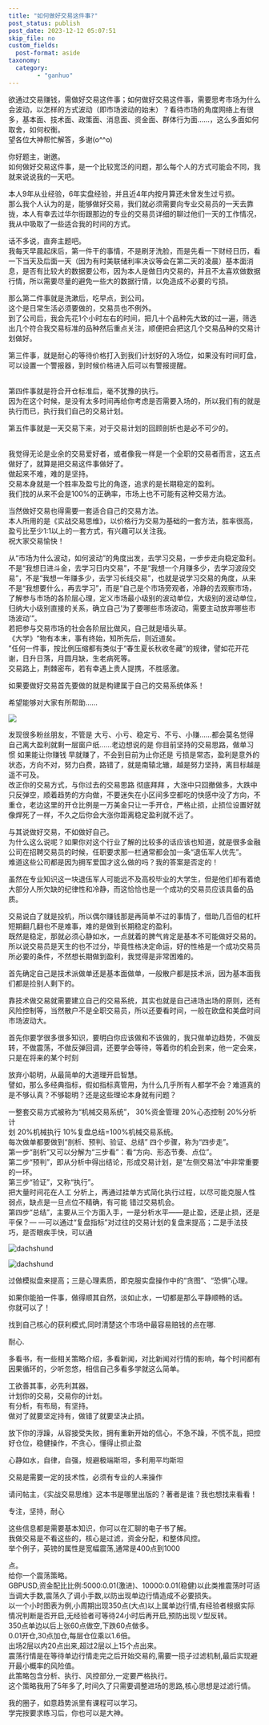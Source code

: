 ```yaml
---
title: "如何做好交易这件事?"
post_status: publish
post_date: 2023-12-12 05:07:51
skip_file: no
custom_fields: 
  post-format: aside
taxonomy:
  category:
        - "ganhuo"
---
```


欲通过交易赚钱，需做好交易这件事；如何做好交易这件事，需要思考市场为什么会波动，以怎样的方式波动（即市场波动的始末）？看待市场的角度网络上有很多，基本面、技术面、政策面、消息面、资金面、群体行为面……，这么多面如何取舍，如何权衡。  
望各位大神帮忙解答，多谢(o^^o)

你好题主，谢邀。  
如何做好交易这件事，是一个比较宽泛的问题，那么每个人的方式可能会不同，我就来说说我的一天吧。

本人9年从业经验，6年实盘经验，并且近4年内按月算还未曾发生过亏损。  
那么我个人认为的是，能够做好交易，我们就必须需要向专业交易员的一天去靠拢，本人有幸去过华尔街跟那边的专业的交易员详细的聊过他们一天的工作情况，​我从中吸取了一些适合我的时间的方式。

话不多说，直奔主题吧。  
我每天早晨起床后，第一件干的事情，不是刷牙洗脸，而是先看一下财经日历，看一下当天及后面一天（因为有时美联储利率决议等会在第二天的凌晨）基本面消息，是否有比较大的数据要公布，因为本人是做日内交易的，并且不太喜欢做数据行情，所以需要尽量的避免一些大的数据行情，以免造成不必要的亏损。

那么第二件事就是洗漱后，吃早点，到公司。  
这个是日常生活必须要做的，交易员也不例外。  
到了公司后，我会先花1个小时左右的时间，把几十个品种先大致的过一遍，筛选出几个符合我交易标准的品种然后重点关注，顺便把会把这几个交易品种的交易计划做好。

第三件事，就是耐心的等待价格打入到我们计划好的入场位，如果没有时间盯盘，可以设置一个警报器，到时候价格进入后可以有警报提醒。  
​

第四件事就是符合开仓标准后，毫不犹豫的执行。  
因为在这个时候，是没有太多时间再给你考虑是否需要入场的，所以我们有的就是执行而已，执行我们自己的交易计划。

第五件事就是一天交易下来，对于交易计划的回顾剖析也是必不可少的。  
​

我觉得无论是业余的交易爱好者，或者像我一样是一个全职的交易者而言，这五点做好了，就算是把交易这件事做好了。  
做起来不难，难的是坚持。  
交易本身就是一个胜率及盈亏比的角逐，追求的是长期稳定的盈利。  
我们找的从来不会是100%的正确率，市场上也不可能有这种交易方法。

当然做好交易也得需要一套适合自己的交易方法。  
本人所用的是《实战交易思维》，以价格行为交易为基础的一套方法，胜率很高，盈亏比至少1:1以上的一套方式，有兴趣可以关注我。  
祝大家交易愉快！​

从“市场为什么波动，如何波动”的角度出发，去学习交易，一步步走向稳定盈利。  
不是“我想日进斗金，去学习日内交易”，不是“我想一个月赚多少，去学习波段交易”，不是“我想一年赚多少，去学习长线交易”，也就是说学习交易的角度，从来不是“我想要什么，再去学习”，而是“自己是个市场旁观者，冷静的去观察市场，了解参与市场的各阶层心理，定义市场最小级别的波动单位，大级别的波动单位，归纳大小级别直接的关系，确立自己’为了要哪些市场波动，需要主动放弃哪些市场波动’”。  
若把参与交易市场的社会各阶层比做风，自己就是墙头草。  
《大学》“物有本末，事有终始，知所先后，则近道矣。  
”任何一件事，按比例压缩都有类似于“春生夏长秋收冬藏”的规律，譬如花开花谢，日升日落，月圆月缺，生老病死等。  
交易路上，荆棘密布，若有幸遇上贵人提携，不胜感激。

如果要做好交易首先要做的就是构建属于自己的交易系统体系！

希望能够对大家有所帮助……

![](https://cdn.fendou.la/funstoutiao/2020/11/161913275.jpg)

发现很多粉丝朋友，不管是 大亏、小亏、稳定亏、不亏、小赚……都会莫名觉得自己离大盈利就剩一层窗户纸……老边想说的是 你目前坚持的交易思路，做单习惯 如果能让你赚钱 早就赚了，不会到目前为止你还是 亏损是常态，盈利是意外的状态，方向不对，努力白费，路错了，就是南辕北辙，越是努力坚持，离目标越是遥不可及。  
改正你的交易方式，与你过去的交易思路 彻底拜拜 ，大涨中只回撤做多，大跌中只反弹空，顺着趋势的方向做，不要迷失在小区间多空都吃的快感中没了方向，不重仓，老边这里的开仓比例是一万美金只让一手开仓，严格止损，止损位设置好就像焊死了一样，不久之后你会大涨你距离稳定盈利就不远了。

与其说做好交易，不如做好自己。  
为什么这么说呢？如果你对这个行业了解的比较多的话应该也知道，就是很多金融公司在招聘交易员的时候，任职要求那一栏通常都会加一条“退伍军人优先”。  
难道这些公司都是因为拥军爱国才这么做的吗？我的答案是否定的！

虽然在专业知识这一块退伍军人可能远不及高校毕业的大学生，但是他们却有着绝大部分人所欠缺的纪律性和冷静，而这恰恰也是一个成功的交易员应该具备的品质。

交易说白了就是投机，所以偶尔赚钱那是再简单不过的事情了，借助几百倍的杠杆短期翻几翻也不是难事，难的是做到长期稳定的盈利。  
既然是稳定，那就必须心静如水，一点就着的脾气肯定是基本不可能做好交易的。  
所以说交易员是天生的也不过分，毕竟性格决定命运，好的性格是一个成功交易员所必要的条件，不然想长期做到盈利，我觉得是非常困难的。

首先确定自己是技术派做单还是基本面做单，一般散户都是技术派，因为基本面我们都是捡别人剩下的。

靠技术做交易就需要建立自己的交易系统，其实也就是自己进场出场的原则，还有风险控制等，当然散户不是全职交易员，所以还要看时间，一般在欧盘和美盘时间市场波动大。

首先你要学很多很多知识，要明白你应该做和不该做的，我只做单边趋势，不做反转，不做震荡，不做反弹回调，还要学会等待，等着你的机会到来，他一定会来，只是在将来的某个时刻

放弃小聪明，从最简单的大道理开启智慧。  
譬如，那么多经典指标，假如指标真管用，为什么几乎所有人都学不会？难道真的是不够认真？不够聪明？还是这些理论本身就有问题？

一整套交易方式被称为“机械交易系统”， 30%资金管理 20%心态控制 20%分析计  
划 20%机械执行 10%复盘总结=100%机械交易系统。  
每次做单都要做到“剖析、预判、验证、总结” 四个步骤，称为“四步走”。  
第一步“剖析”又可以分解为“三步看”：看“方向、形态节奏、点位”。  
第二步“预判”，即从分析中得出结论，形成交易计划，是“左侧交易法”中非常重要的一环。  
第三步“验证”，又称“执行”。  
把大量时间花在人工 分析上，再通过挂单方式简化执行过程，以尽可能克服人性弱点，缺点是一旦点位不精确，有可能 错过交易机会。  
第四步“总结”，主要从三个方面入手，一是分析水平——是止盈，还是止损，还是平保？— —可以通过“复盘指标”对过往的交易计划的复盘来提高；二是手法技巧，是否眼疾手快，可以通

![dachshund](https://cdn.fendou.la/funstoutiao/2020/11/170027989.jpg)

![dachshund](https://cdn.fendou.la/funstoutiao/2020/11/170027489.jpg)

过做模拟盘来提高；三是心理素质，即克服实盘操作中的“贪图”、“恐惧”心理。

如果你能拍一件事，做得顺其自然，淡如止水，一切都是那么平静顺畅的话。  
你就可以了！

找到自己核心的获利模式,同时清楚这个市场中最容易赔钱的点在哪.

耐心.​

多看书，有一些相关策略介绍，多看新闻，对比新闻对行情的影响，每个时间都有因果循环的，少听忽悠，相信自己多看多学就这么简单。

工欲善其事，必先利其器。  
计划你的交易，交易你的计划。  
有分析，有布局，有坚持。  
做对了就要坚定持有，做错了就要坚决止损。

放下你的浮躁，从容接受失败，拥有重新开始的信心，不急不躁，不慌不乱，把控好仓位，稳健操作，不贪心，懂得止损止盈

心静如水，自律，自强，规避极端斯坦，多利用平均斯坦

交易是需要一定的技术性，必须有专业的人来操作

请问帖主，《实战交易思维》这本书是哪里出版的？著者是谁？我也想找来看看！

专注，坚持，耐心

这些信息都是需要基本知识，你可以在汇聊的电子书了解。  
我做交易是不看这些的，核心是过滤，资金分配，和整体风控。  
举个例子，英镑的属性是宽幅震荡,通常是400点到1000

点。  
给你一个震荡策略。  
GBPUSD,资金配比比例:5000:0.01(激进)、10000:0.01(稳健)以此类推震荡时可适当调大手数,震荡久了调小手数,以防出现单边行情造成不必要损失。  
以一个小时图表为例,小周期出现350点(大点)以上属单边行情,有经验者根据实际情况判断是否开启,无经验者可等待24小时后再开启,预防出现∨型反转。  
350点单边以后上张60点做空,下跌60点做多。  
0.01开仓,30点加仓,每层仓位乘以1.6倍。  
出场2层以内20点出来,超过2层以上15个点出来。  
震荡行情是在等待单边行情走完之后开始交易的,需要一揽子过滤机制,最后实现避开最小概率的风险值。  
此策略包含分析、执行、风控部分,一定要严格执行。  
这个策略我用了5年多了,时间久了只需要调整进场的思路,核心思想是过滤行情。

我的圈子，如意趋势派里有课程可以学习。  
学完按要求练习后，你也可以是大神。
